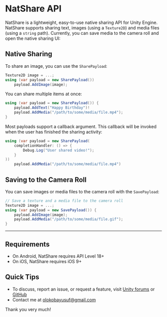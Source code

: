 # NatShare API
NatShare is a lightweight, easy-to-use native sharing API for Unity Engine. NatShare supports sharing text, images (using a `Texture2D`) and media files (using a `string` path). Currently, you can save media to the camera roll and open the native sharing UI:

## Native Sharing
To share an image, you can use the `SharePayload`:
```csharp
Texture2D image = ...;
using (var payload = new SharePayload())
    payload.AddImage(image);
```

You can share multiple items at once:
```csharp
using (var payload = new SharePayload()) {
    payload.AddText("Happy Birthday")!
    payload.AddMedia("/path/to/some/media/file.mp4");
}
```

Most payloads support a callback argument. This callback will be invoked when the user has finished the sharing activity:
```csharp
using (var payload = new SharePayload(
    completionHandler: () => {
        Debug.Log("User shared video!");
    }
))
    payload.AddMedia("/path/to/some/media/file.mp4")
```

## Saving to the Camera Roll
You can save images or media files to the camera roll with the `SavePayload`:
```csharp
// Save a texture and a media file to the camera roll
Texture2D image = ...;
using (var payload = new SavePayload()) {
    payload.AddImage(image);
    payload.AddMedia("/path/to/some/media/file.gif");
}
```

___

## Requirements
- On Android, NatShare requires API Level 18+
- On iOS, NatShare requires iOS 9+

## Quick Tips
- To discuss, report an issue, or request a feature, visit [Unity forums](https://forum.unity.com/threads/natshare-free-sharing-api.527074/) or [GitHub](https://github.com/olokobayusuf/NatShare-API)
- Contact me at [olokobayusuf@gmail.com](mailto:olokobayusuf@gmail.com)

Thank you very much!